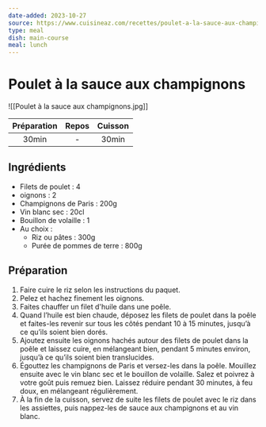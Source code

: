 ```yaml
---
date-added: 2023-10-27
source: https://www.cuisineaz.com/recettes/poulet-a-la-sauce-aux-champignons-11245.aspx
type: meal
dish: main-course
meal: lunch
---
```


# Poulet à la sauce aux champignons

![[Poulet à la sauce aux champignons.jpg]]

| Préparation | Repos | Cuisson |
|:-----------:|:-----:|:-------:|
|    30min    |   -   |  30min  |

## Ingrédients

- Filets de poulet : 4
- oignons : 2
- Champignons de Paris : 200g
- Vin blanc sec : 20cl
- Bouillon de volaille : 1
- Au choix :
	- Riz ou pâtes : 300g
	- Purée de pommes de terre : 800g

## Préparation

1. Faire cuire le riz selon les instructions du paquet.
2. Pelez et hachez finement les oignons.
3. Faites chauffer un filet d'huile dans une poêle.
4. Quand l’huile est bien chaude, déposez les filets de poulet dans la poêle et faites-les revenir sur tous les côtés pendant 10 à 15 minutes, jusqu’à ce qu’ils soient bien dorés.
5. Ajoutez ensuite les oignons hachés autour des filets de poulet dans la poêle et laissez cuire, en mélangeant bien, pendant 5 minutes environ, jusqu’à ce qu’ils soient bien translucides.
6. Égouttez les champignons de Paris et versez-les dans la poêle. Mouillez ensuite avec le vin blanc sec et le bouillon de volaille. Salez et poivrez à votre goût puis remuez bien. Laissez réduire pendant 30 minutes, à feu doux, en mélangeant régulièrement.
7. À la fin de la cuisson, servez de suite les filets de poulet avec le riz dans les assiettes, puis nappez-les de sauce aux champignons et au vin blanc.
